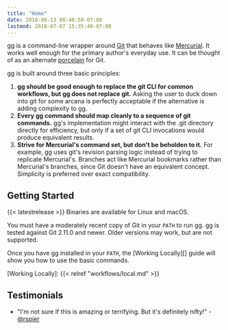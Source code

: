 ```yaml
---
title: "Home"
date: 2018-06-13 08:48:58-07:00
lastmod: 2018-07-07 15:35:48-07:00
---
```


gg is a command-line wrapper around [Git][] that behaves like [Mercurial][]. It
works well enough for the primary author's everyday use. It can be thought of as
an alternate [porcelain][] for Git.

gg is built around three basic principles:

1.  **gg should be good enough to replace the git CLI for common workflows, but
    gg does not replace git.** Asking the user to duck down into git for some
    arcana is perfectly acceptable if the alternative is adding complexity to
    gg.
2.  **Every gg command should map cleanly to a sequence of git commands.** gg's
    implementation might interact with the .git directory directly for
    efficiency, but only if a set of git CLI invocations would produce
    equivalent results.
3.  **Strive for Mercurial's command set, but don't be beholden to it.** For
    example, gg uses git's revision parsing logic instead of trying to replicate
    Mercurial's.  Branches act like Mercurial bookmarks rather than Mercurial's
    branches, since Git doesn't have an equivalent concept.  Simplicity is
    preferred over exact compatibility.

[Git]: https://git-scm.com/
[Mercurial]: https://www.mercurial-scm.org/
[porcelain]: https://git-scm.com/book/en/v2/Git-Internals-Plumbing-and-Porcelain

## Getting Started

{{< latestrelease >}} Binaries are available for Linux and macOS.

You must have a moderately recent copy of Git in your `PATH` to run gg. gg is
tested against Git 2.11.0 and newer. Older versions may work, but are not
supported.

Once you have gg installed in your `PATH`, the [Working Locally][] guide will
show you how to use the basic commands.

[Working Locally]: {{< relref "workflows/local.md" >}}

## Testimonials

-   "I'm not sure if this is amazing or terrifying.  But it's definitely nifty!" -[@rspier][]

[@rspier]: https://github.com/rspier
